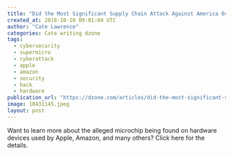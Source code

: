 ```yaml
---
title: "Did the Most Significant Supply Chain Attack Against America Occur?"
created_at: 2018-10-10 09:01:04 UTC
author: "Cate Lawrence"
categories: Cate writing dzone
tags: 
  - cybersecurity
  - supermicro
  - cyberattack
  - apple
  - amazon
  - security
  - hack
  - hardware
publication_url: "https://dzone.com/articles/did-the-most-significant-supply-chain-attack-again"
image: 10431145.jpeg
layout: post
---
```

Want to learn more about the alleged microchip being found on hardware devices used by Apple, Amazon, and many others? Click here for the details.

